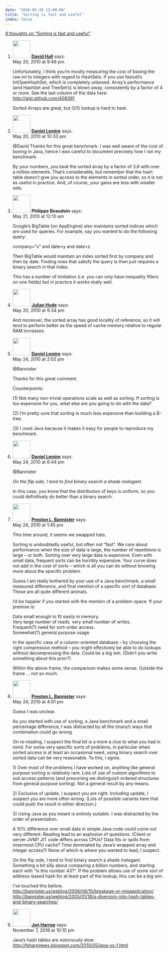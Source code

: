 ```yaml
---
date: "2010-05-20 12:00:00"
title: "Sorting is fast and useful"
index: false
---
```


[9 thoughts on &ldquo;Sorting is fast and useful&rdquo;](/lemire/blog/2010/05-20-sorting-is-fast-and-useful)

<ol class="comment-list">
<li id="comment-52530" class="comment even thread-even depth-1">
<div class="comment-author vcard">
<img alt src="https://secure.gravatar.com/avatar/1e53c7194ba83237e11e53454b6bd8d3?s=56&#038;d=mm&#038;r=g" srcset="https://secure.gravatar.com/avatar/1e53c7194ba83237e11e53454b6bd8d3?s=112&#038;d=mm&#038;r=g 2x" class="avatar avatar-56 photo" height="56" width="56" decoding="async" /> <b class="fn"><a href="http://www.cs.berkeley.edu/~dlwh/" class="url" rel="ugc external nofollow">David Hall</a></b> <span class="says">says:</span> </div>
<div class="comment-metadata"><time datetime="2010-05-20T21:49:26+00:00">May 20, 2010 at 9:49 pm</time></a> </div>
<div class="comment-content">
<p>Unfortunately, I think you&rsquo;re mostly measuring the cost of boxing the raw int to Integers with regard to HashSets. If you use fastutil&rsquo;s IntOpenHashSet, which is completely unboxed. Array&rsquo;s performance (and HashSet and TreeSet&rsquo;s) is blown away, consistently by a factor of 4 or more. See the last column of the data here:<br/>
<a href="https://gist.github.com/408391" rel="nofollow ugc">http://gist.github.com/408391</a></p>
<p>Sorted Arrays are great, but O(1) lookup is hard to beat.</p>
</div>
</li>
<li id="comment-52531" class="comment byuser comment-author-lemire bypostauthor odd alt thread-odd thread-alt depth-1">
<div class="comment-author vcard">
<img alt src="https://secure.gravatar.com/avatar/2ca999bef9535950f5b84281a4dab006?s=56&#038;d=mm&#038;r=g" srcset="https://secure.gravatar.com/avatar/2ca999bef9535950f5b84281a4dab006?s=112&#038;d=mm&#038;r=g 2x" class="avatar avatar-56 photo" height="56" width="56" decoding="async" /> <b class="fn"><a href="https://lemire.me/blog/" class="url" rel="ugc">Daniel Lemire</a></b> <span class="says">says:</span> </div>
<div class="comment-metadata"><time datetime="2010-05-20T22:33:30+00:00">May 20, 2010 at 10:33 pm</time></a> </div>
<div class="comment-content">
<p>@David Thanks for this great benchmark. I was well aware of the cost of boxing in Java, hence I was careful to document precisely how I ran my benchmark. </p>
<p>By your numbers, you beat the sorted array by a factor of 3.6 with over a million elements. That&rsquo;s considerable, but remember that the hash table doesn&rsquo;t give you access to the elements in sorted order, so it is not as useful in practice. And, of course, your gains are less with smaller sets.</p>
</div>
</li>
<li id="comment-52532" class="comment even thread-even depth-1">
<div class="comment-author vcard">
<img alt src="https://secure.gravatar.com/avatar/5dd2c5b46b528a1db0482f280670a84b?s=56&#038;d=mm&#038;r=g" srcset="https://secure.gravatar.com/avatar/5dd2c5b46b528a1db0482f280670a84b?s=112&#038;d=mm&#038;r=g 2x" class="avatar avatar-56 photo" height="56" width="56" loading="lazy" decoding="async" /> <b class="fn">Philippe Beaudoin</b> <span class="says">says:</span> </div>
<div class="comment-metadata"><time datetime="2010-05-21T00:10:56+00:00">May 21, 2010 at 12:10 am</time></a> </div>
<div class="comment-content">
<p>Google&rsquo;s BigTable (on AppEngine) also maintains sorted indices which are used for queries. For example, say you wanted to do the following query:</p>
<p>company=&rdquo;x&rdquo; and date&gt;y and date&lt;z</p>
<p>Then BigTable would maintain an index sorted first by company and then by date. Finding rows that satisfy the query is then just requires a binary search in that index.</p>
<p>This has a number of limitation (i.e. you can only have inequality filters on one fields) but in practice it works really well.</p>
</div>
</li>
<li id="comment-52529" class="comment odd alt thread-odd thread-alt depth-1">
<div class="comment-author vcard">
<img alt src="https://secure.gravatar.com/avatar/5162a0619d4a15d7627662093bf42f1b?s=56&#038;d=mm&#038;r=g" srcset="https://secure.gravatar.com/avatar/5162a0619d4a15d7627662093bf42f1b?s=112&#038;d=mm&#038;r=g 2x" class="avatar avatar-56 photo" height="56" width="56" loading="lazy" decoding="async" /> <b class="fn"><a href="https://julianhyde.blogspot.com" class="url" rel="ugc external nofollow">Julian Hyde</a></b> <span class="says">says:</span> </div>
<div class="comment-metadata"><time datetime="2010-05-20T21:34:40+00:00">May 20, 2010 at 9:34 pm</time></a> </div>
<div class="comment-content">
<p>And moreover, the sorted array has good locality of reference, so it will tend to perform better as the speed of cache memory relative to regular RAM increases.</p>
</div>
</li>
<li id="comment-52535" class="comment even thread-even depth-1">
<div class="comment-author vcard">
<img alt src="https://secure.gravatar.com/avatar/4b736113aa1557b9a110b5123d81d5f6?s=56&#038;d=mm&#038;r=g" srcset="https://secure.gravatar.com/avatar/4b736113aa1557b9a110b5123d81d5f6?s=112&#038;d=mm&#038;r=g 2x" class="avatar avatar-56 photo" height="56" width="56" loading="lazy" decoding="async" /> <b class="fn"><a href="https://lemire.me/blog/" class="url" rel="ugc">Daniel Lemire</a></b> <span class="says">says:</span> </div>
<div class="comment-metadata"><time datetime="2010-05-24T14:02:46+00:00">May 24, 2010 at 2:02 pm</time></a> </div>
<div class="comment-content">
<p>@Bannister</p>
<p>Thanks for this great comment. </p>
<p>Counterpoints:</p>
<p>(1) Not many non-trivial operations scale as well as sorting. If sorting is too expensive for you, what else are you going to do with the data?</p>
<p>(2) I&rsquo;m pretty sure that sorting is much less expensive than building a B-tree.</p>
<p>(3) I used Java because it makes it easy for people to reproduce my benchmark.</p>
</div>
</li>
<li id="comment-52537" class="comment odd alt thread-odd thread-alt depth-1">
<div class="comment-author vcard">
<img alt src="https://secure.gravatar.com/avatar/4b736113aa1557b9a110b5123d81d5f6?s=56&#038;d=mm&#038;r=g" srcset="https://secure.gravatar.com/avatar/4b736113aa1557b9a110b5123d81d5f6?s=112&#038;d=mm&#038;r=g 2x" class="avatar avatar-56 photo" height="56" width="56" loading="lazy" decoding="async" /> <b class="fn"><a href="https://lemire.me/blog/" class="url" rel="ugc">Daniel Lemire</a></b> <span class="says">says:</span> </div>
<div class="comment-metadata"><time datetime="2010-05-24T18:44:16+00:00">May 24, 2010 at 6:44 pm</time></a> </div>
<div class="comment-content">
<p>@Bannister</p>
<p><em>On the flip side, I tend to find binary search a shade inelegant. </em></p>
<p>In this case, you know that the distribution of keys is uniform, so you could definitively do better than a binary search.</p>
</div>
</li>
<li id="comment-52534" class="comment even thread-even depth-1">
<div class="comment-author vcard">
<img alt src="https://secure.gravatar.com/avatar/9087622186f0fe01571cfd0add715302?s=56&#038;d=mm&#038;r=g" srcset="https://secure.gravatar.com/avatar/9087622186f0fe01571cfd0add715302?s=112&#038;d=mm&#038;r=g 2x" class="avatar avatar-56 photo" height="56" width="56" loading="lazy" decoding="async" /> <b class="fn"><a href="http://bannister.us/" class="url" rel="ugc external nofollow">Preston L. Bannister</a></b> <span class="says">says:</span> </div>
<div class="comment-metadata"><time datetime="2010-05-24T13:45:12+00:00">May 24, 2010 at 1:45 pm</time></a> </div>
<div class="comment-content">
<p>This time around, it seems we swapped hats.</p>
<p>Sorting is undoubtedly useful, but often not &ldquo;fast&rdquo;. We care about performance when the size of data is large, the number of repetitions is large &#8211; or both. Sorting over very large data is expensive. Even with small data, frequent sorts can be horribly expensive. Your curve does not add in the cost of sorts &#8211; which is all you can do without knowing more about the specific problem. </p>
<p>Guess I am really bothered by your use of a Java benchmark, a small measured difference, and final mention of a specific sort of database. These are all quite different animals.</p>
<p>I&rsquo;d be happier if you started with the mention of a problem space. If your premise is:</p>
<p>Data small enough to fit easily in memory.<br/>
Very large number of reads, very small number of writes.<br/>
Frequent(?) need for sort-order access.<br/>
Somewhat(?) general purpose usage.</p>
<p>In the specific case of a column-oriented database &#8211; by choosing the right compression method &#8211; you might effectively be able to do lookups without decompressing the data. Could be a big win. (Didn&rsquo;t you write something about this prior?)</p>
<p>Within the above frame, the comparison makes some sense. Outside the frame &#8230; not so much.</p>
</div>
</li>
<li id="comment-52536" class="comment odd alt thread-odd thread-alt depth-1">
<div class="comment-author vcard">
<img alt src="https://secure.gravatar.com/avatar/9087622186f0fe01571cfd0add715302?s=56&#038;d=mm&#038;r=g" srcset="https://secure.gravatar.com/avatar/9087622186f0fe01571cfd0add715302?s=112&#038;d=mm&#038;r=g 2x" class="avatar avatar-56 photo" height="56" width="56" loading="lazy" decoding="async" /> <b class="fn"><a href="http://bannister.us/" class="url" rel="ugc external nofollow">Preston L. Bannister</a></b> <span class="says">says:</span> </div>
<div class="comment-metadata"><time datetime="2010-05-24T16:01:19+00:00">May 24, 2010 at 4:01 pm</time></a> </div>
<div class="comment-content">
<p>Guess I was unclear. </p>
<p>As you started with use of sorting, a Java benchmark and a small percentage difference, I was distracted by all the (many!) ways that combination could go wrong.</p>
<p>On re-reading, I suspect the final bit is a more a clue to what you had in mind. For some very specific sorts of problems, in particular when sorted access is at least an occasional need, using binary search over sorted data can be very reasonable. To this, I agree.</p>
<p>1) Over most of the problems I have worked on, anything like general purpose sorting is relatively rare. Lots of use of custom algorithms to suit access patterns (and presuming we distinguish ordered structures from general purpose sorting). Not a general result by any means. </p>
<p>2) Exclusive of update, I suspect you are right. Including update, I suspect you are more often wrong. (Lots of possible variants here that could push the result in either direction.)</p>
<p>3) Using Java as you meant is entirely suitable. I was distracted by the order of presentation. </p>
<p>A 10% difference over small data in simple Java code could come out very different. Reading lead to an explosion of questions. (Client or server JVM? JIT code differs across CPUs? Data fits or spills from innermost CPU cache? Time dominated by Java&rsquo;s wrapped array and integer access?) None of which is where you wanted to lead, I suspect.</p>
<p>On the flip side, I tend to find binary search a shade inelegant. Something a bit silly about comparing a billion numbers, and starting each with &ldquo;is this number 43?&rdquo;. If the problem allows use of some sort of address-based hash for at least part of the lookup, this can be a big win. </p>
<p>I&rsquo;ve touched this before.<br/>
<a href="http://bannister.us/weblog/2006/06/15/breakage-or-misapplication/" rel="nofollow ugc">http://bannister.us/weblog/2006/06/15/breakage-or-misapplication/</a><br/>
<a href="http://bannister.us/weblog/2005/01/18/a-diversion-into-hash-tables-and-binary-searches/" rel="nofollow ugc">http://bannister.us/weblog/2005/01/18/a-diversion-into-hash-tables-and-binary-searches/</a></p>
</div>
</li>
<li id="comment-362944" class="comment even thread-even depth-1">
<div class="comment-author vcard">
<img alt src="https://secure.gravatar.com/avatar/8a5467e05bc911ad4e2c978bc2fcc8e7?s=56&#038;d=mm&#038;r=g" srcset="https://secure.gravatar.com/avatar/8a5467e05bc911ad4e2c978bc2fcc8e7?s=112&#038;d=mm&#038;r=g 2x" class="avatar avatar-56 photo" height="56" width="56" loading="lazy" decoding="async" /> <b class="fn"><a href="http://www.ffconsultancy.com" class="url" rel="ugc external nofollow">Jon Harrop</a></b> <span class="says">says:</span> </div>
<div class="comment-metadata"><time datetime="2018-11-07T22:10:38+00:00">November 7, 2018 at 10:10 pm</time></a> </div>
<div class="comment-content">
<p>Java&rsquo;s hash tables are notoriously slow: <a href="https://fsharpnews.blogspot.com/2010/05/java-vs-f.html" rel="nofollow ugc">http://fsharpnews.blogspot.com/2010/05/java-vs-f.html</a></p>
</div>
</li>
</ol>
